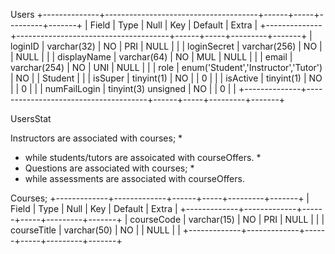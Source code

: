 Users
+--------------+--------------------------------------+------+-----+---------+-------+
| Field        | Type                                 | Null | Key | Default | Extra |
+--------------+--------------------------------------+------+-----+---------+-------+
| loginID      | varchar(32)                          | NO   | PRI | NULL    |       |
| loginSecret  | varchar(256)                         | NO   |     | NULL    |       |
| displayName  | varchar(64)                          | NO   | MUL | NULL    |       |
| email        | varchar(254)                         | NO   | UNI | NULL    |       |
| role         | enum('Student','Instructor','Tutor') | NO   |     | Student |       |
| isSuper      | tinyint(1)                           | NO   |     | 0       |       |
| isActive     | tinyint(1)                           | NO   |     | 0       |       |
| numFailLogin | tinyint(3) unsigned                  | NO   |     | 0       |       |
+--------------+--------------------------------------+------+-----+---------+-------+

UsersStat	

Instructors are associated with courses;                       *
 *   while students/tutors are assoicated with courseOffers.      *
 * Questions are associated with courses;                         *
 *   while assessments are associated with courseOffers.    

Courses;
+-------------+-------------+------+-----+---------+-------+
| Field       | Type        | Null | Key | Default | Extra |
+-------------+-------------+------+-----+---------+-------+
| courseCode  | varchar(15) | NO   | PRI | NULL    |       |
| courseTitle | varchar(50) | NO   |     | NULL    |       |
+-------------+-------------+------+-----+---------+-------+
